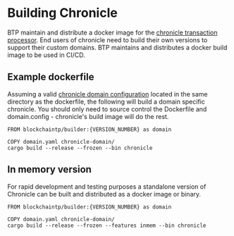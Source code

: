 # Building Chronicle

BTP maintain and distribute a docker image for the [chronicle transaction
processor](./chronicle_architecture.md#transaction-processor). End users of
chronicle need to build their own versions to support their custom domains. BTP
maintains and distributes a docker build image to be used in CI/CD.

## Example dockerfile

Assuming a valid [chronicle domain configuration](./domain_modelling.md) located
in the same directory as the dockerfile, the following will build a domain
specific chronicle. You should only need to source control the Dockerfile and
domain.config - chronicle's build image will do the rest.

``` docker
FROM blockchaintp/builder:{VERSION_NUMBER} as domain

COPY domain.yaml chronicle-domain/
cargo build --release --frozen --bin chronicle

```

## In memory version

For rapid development and testing purposes a standalone version of Chronicle
can be built and distributed as a docker image or binary.

``` docker
FROM blockchaintp/builder:{VERSION_NUMBER} as domain

COPY domain.yaml chronicle-domain/
cargo build --release --frozen --features inmem --bin chronicle

```
